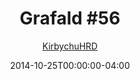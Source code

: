---
title: "Grafald #56"
type: "image"
date: 2014-10-25T00:00:00-04:00
draft: false
categories:
- blog
- projects
- grafald
image_path: "../img/2014/56.png"
alt_text: ""
is_subpage: true
author: "[KirbychuHRD](https://cohost.org/KirbychuHRD)"
---
